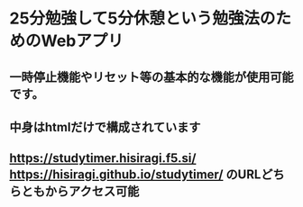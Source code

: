 # 25分勉強して5分休憩という勉強法のためのWebアプリ
## 一時停止機能やリセット等の基本的な機能が使用可能です。
## 中身はhtmlだけで構成されています
## https://studytimer.hisiragi.f5.si/ https://hisiragi.github.io/studytimer/ のURLどちらともからアクセス可能
